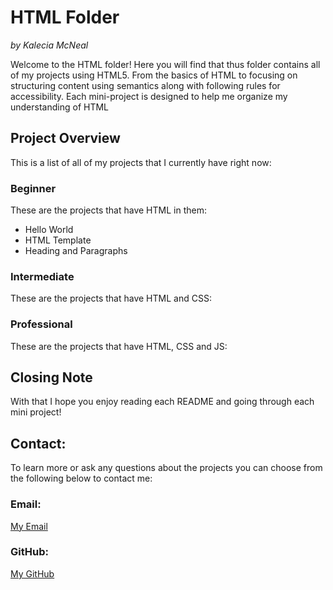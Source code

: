 # HTML Folder 
<em>by Kalecia McNeal</em>

Welcome to the HTML folder! Here you will find that thus folder contains all of my projects using HTML5. From the basics of HTML to focusing on structuring content using semantics along with following rules for accessibility. Each mini-project is designed to help me organize my understanding of HTML 

## Project Overview 
This is a list of all of my projects that I currently have right now: 

### Beginner 
These are the projects that have HTML in them: 
- Hello World 
- HTML Template 
- Heading and Paragraphs 

### Intermediate
These are the projects that have HTML and CSS: 


### Professional
These are the projects that have HTML, CSS and JS: 


## Closing Note
With that I hope you enjoy reading each README and going through each mini project! 

## Contact:
To learn more or ask any questions about the projects you can choose from the following below to contact me: 

### Email: 
[My Email](mailto:kaleciamcneal@gmail.com)

### GitHub: 
[My GitHub](https://github.com/Kalecia24824)